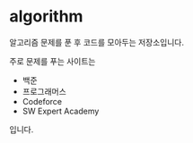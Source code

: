 # algorithm

알고리즘 문제를 푼 후 코드를 모아두는 저장소입니다.

주로 문제를 푸는 사이트는

- 백준
- 프로그래머스
- Codeforce
- SW Expert Academy

입니다.
